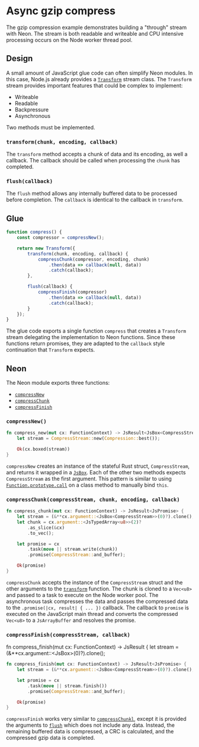 # Async gzip compress

The gzip compression example demonstrates building a "through" stream with Neon. The stream is both readable and writeable and CPU intensive processing occurs on the Node worker thread pool.

## Design

A small amount of JavaScript glue code can often simplify Neon modules. In this case, Node.js already provides a [`Transform`](https://nodejs.org/api/stream.html#stream_duplex_and_transform_streams) stream class. The `Transform` stream provides important features that could be complex to implement:

* Writeable
* Readable
* Backpressure
* Asynchronous

Two methods must be implemented.

### `transform(chunk, encoding, callback)`

The `transform` method accepts a chunk of data and its encoding, as well a callback. The callback should be called when processing the `chunk` has completed.

### `flush(callback)`

The `flush` method allows any internally buffered data to be processed before completion. The `callback` is identical to the callback in `transform`.

## Glue

```js
function compress() {
    const compressor = compressNew();

    return new Transform({
        transform(chunk, encoding, callback) {
            compressChunk(compressor, encoding, chunk)
                .then(data => callback(null, data))
                .catch(callback);
        },

        flush(callback) {
            compressFinish(compressor)
                .then(data => callback(null, data))
                .catch(callback);
        }
    });
}
```

The glue code exports a single function `compress` that creates a `Transform` stream delegating the implementation to Neon functions. Since these functions return promises, they are adapted to the `callback` style continuation that `Transform` expects.

## Neon

The Neon module exports three functions:

* [`compressNew`](#compressnew)
* [`compressChunk`](#compresschunkcompressstream-chunk-encoding-callback)
* [`compressFinish`](#compressfinishcompressstream-callback)

### `compressNew()`

```rust
fn compress_new(mut cx: FunctionContext) -> JsResult<JsBox<CompressStream>> {
    let stream = CompressStream::new(Compression::best());

    Ok(cx.boxed(stream))
}
```

`compressNew` creates an instance of the stateful Rust struct, `CompressStream`, and returns it wrapped in a [`JsBox`](https://docs.rs/neon/latest/neon/types/struct.JsBox.html). Each of the other two methods expects `CompressStream` as the first argument. This pattern is similar to using [`Function.prototype.call`](https://developer.mozilla.org/en-US/docs/Web/JavaScript/Reference/Global_Objects/Function/call) on a class method to manually bind `this`.

### `compressChunk(compressStream, chunk, encoding, callback)`

```rust
fn compress_chunk(mut cx: FunctionContext) -> JsResult<JsPromise> {
    let stream = (&**cx.argument::<JsBox<CompressStream>>(0)?).clone();
    let chunk = cx.argument::<JsTypedArray<u8>>(2)?
        .as_slice(&cx)
        .to_vec();

    let promise = cx
        .task(move || stream.write(chunk))
        .promise(CompressStream::and_buffer);

    Ok(promise)
}
```

`compressChunk` accepts the instance of the `CompressStream` struct and the other arguments to the [`transform`](#transformchunk-encoding-callback) function. The chunk is cloned to a `Vec<u8>` and passed to a task to execute on the Node worker pool. The asynchronous task compresses the data and passes the compressed data to the `.promise(|cx, result| { ... })` callback. The callback to `promise` is executed on the JavaScript main thread and converts the compressed `Vec<u8>` to a `JsArrayBuffer` and resolves the promise.

### `compressFinish(compressStream, callback)`

fn compress_finish(mut cx: FunctionContext) -> JsResult<JsPromise> {
let stream = (&**cx.argument::<JsBox<CompressStream>>(0)?).clone();

```rust
fn compress_finish(mut cx: FunctionContext) -> JsResult<JsPromise> {
    let stream = (&**cx.argument::<JsBox<CompressStream>>(0)?).clone();

    let promise = cx
        .task(move || stream.finish())
        .promise(CompressStream::and_buffer);

    Ok(promise)
}
```

`compressFinish` works very similar to [`compressChunkl`](#compresschunkcompressstream-chunk-encoding-callback), except it is provided the arguments to [`flush`](#flushcallback) which does not include any data. Instead, the remaining buffered data is compressed, a CRC is calculated, and the compressed gzip data is completed.
